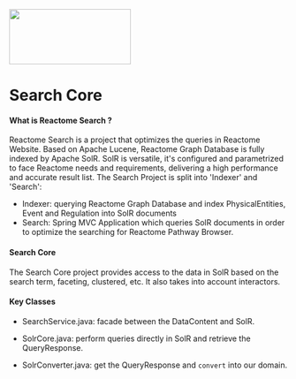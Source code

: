 <img src=https://cloud.githubusercontent.com/assets/6883670/22938783/bbef4474-f2d4-11e6-92a5-07c1a6964491.png width=220 height=100 />

# Search Core

#### What is Reactome Search ?
Reactome Search is a project that optimizes the queries in Reactome Website. Based on Apache Lucene, Reactome Graph Database is fully indexed by Apache SolR. SolR is versatile, it's configured and parametrized to face Reactome needs and requirements, delivering a high performance and accurate result list. The Search Project is split into 'Indexer' and 'Search':

* Indexer: querying Reactome Graph Database and index PhysicalEntities, Event and Regulation into SolR documents
* Search: Spring MVC Application which queries SolR documents in order to optimize the searching for Reactome Pathway Browser.

#### Search Core
The Search Core project provides access to the data in SolR based on the search term, faceting, clustered, etc. It also takes into account interactors.

#### Key Classes

* SearchService.java: facade between the DataContent and SolR.

* SolrCore.java: perform queries directly in SolR and retrieve the QueryResponse.

* SolrConverter.java: get the QueryResponse and `convert` into our domain.